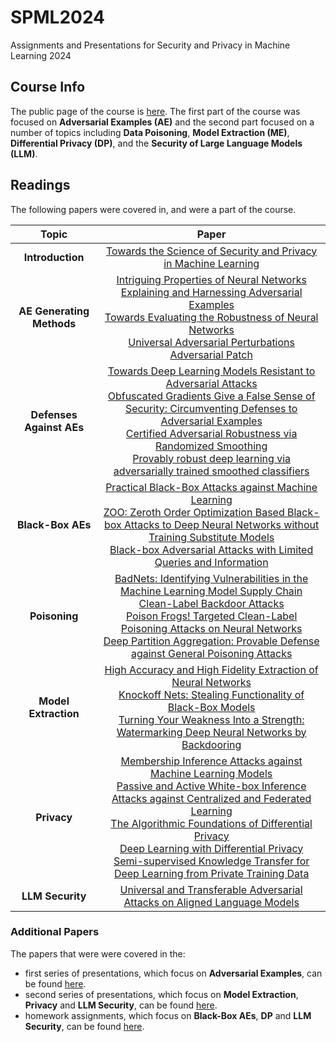 # SPML2024
Assignments and Presentations for Security and Privacy in Machine Learning 2024

## Course Info
The public page of the course is [here](https://spml2024.github.io). The first part of the course was focused on **Adversarial Examples (AE)** and the second part focused on a number of topics including **Data Poisoning**, **Model Extraction (ME)**, **Differential Privacy (DP)**, and the **Security of Large Language Models (LLM)**.

## Readings
The following papers were covered in, and were a part of the course. 

| Topic | Paper |
| :---: | :---: |
| **Introduction** | [Towards the Science of Security and Privacy in Machine Learning](https://arxiv.org/abs/1611.03814) |
| **AE Generating Methods** | [Intriguing Properties of Neural Networks](https://arxiv.org/abs/1312.6199)<br>[Explaining and Harnessing Adversarial Examples](https://arxiv.org/abs/1412.6572)<br>[Towards Evaluating the Robustness of Neural Networks](https://arxiv.org/abs/1608.04644)<br>[Universal Adversarial Perturbations](https://arxiv.org/abs/1610.08401)<br>[Adversarial Patch](https://arxiv.org/abs/1712.09665) |
| **Defenses Against AEs**| [Towards Deep Learning Models Resistant to Adversarial Attacks](https://arxiv.org/abs/1706.06083)<br>[Obfuscated Gradients Give a False Sense of Security: Circumventing Defenses to Adversarial Examples](http://proceedings.mlr.press/v80/athalye18a/athalye18a.pdf)<br>[Certified Adversarial Robustness via Randomized Smoothing](https://arxiv.org/pdf/1902.02918)<br>[Provably robust deep learning via adversarially trained smoothed classifiers](https://proceedings.neurips.cc/paper/2019/file/3a24b25a7b092a252166a1641ae953e7-Paper.pdf) |
| **Black-Box AEs** | [Practical Black-Box Attacks against Machine Learning](https://www.cs.purdue.edu/homes/bb/2020-fall-cs590bb/docs/at/attacks-against-machine-learning.pdf)<br>[ZOO: Zeroth Order Optimization Based Black-box Attacks to Deep Neural Networks without Training Substitute Models](https://dl.acm.org/doi/pdf/10.1145/3128572.3140448)<br>[Black-box Adversarial Attacks with Limited Queries and Information](https://arxiv.org/pdf/1804.08598) |
| **Poisoning** | [BadNets: Identifying Vulnerabilities in the Machine Learning Model Supply Chain](https://arxiv.org/abs/1708.06733)<br>[Clean-Label Backdoor Attacks](https://people.csail.mit.edu/madry/lab/cleanlabel.pdf)<br>[Poison Frogs! Targeted Clean-Label Poisoning Attacks on Neural Networks](https://arxiv.org/abs/1804.00792)<br>[Deep Partition Aggregation: Provable Defense against General Poisoning Attacks](https://arxiv.org/pdf/2006.14768) |
| **Model Extraction** | [High Accuracy and High Fidelity Extraction of Neural Networks](https://arxiv.org/abs/1909.01838)<br>[Knockoff Nets: Stealing Functionality of Black-Box Models](https://arxiv.org/abs/1812.02766)<br>[Turning Your Weakness Into a Strength: Watermarking Deep Neural Networks by Backdooring](https://arxiv.org/pdf/1802.04633) |
| **Privacy** | [Membership Inference Attacks against Machine Learning Models](https://arxiv.org/abs/1610.05820)<br>[Passive and Active White-box Inference Attacks against Centralized and Federated Learning](https://arxiv.org/abs/1812.00910)<br>[The Algorithmic Foundations of Differential Privacy](https://www.cis.upenn.edu/~aaroth/Papers/privacybook.pdf)<br>[Deep Learning with Differential Privacy](https://arxiv.org/abs/1607.00133)<br>[Semi-supervised Knowledge Transfer for Deep Learning from Private Training Data](https://arxiv.org/abs/1610.05755) |
| **LLM Security** | [Universal and Transferable Adversarial Attacks on Aligned Language Models](https://arxiv.org/abs/2307.15043) |

### Additional Papers
The papers that were were covered in the:
-  first series of presentations, which focus on **Adversarial Examples**, can be found [here](https://github.com/RamtinMoslemi/SPML2024/tree/main/Presentations#evasion-presentations).
-  second series of presentations, which focus on **Model Extraction**, **Privacy** and **LLM Security**, can be found [here](https://github.com/RamtinMoslemi/SPML2024/tree/main/Presentations#differential-privacy--large-language-models). 
-  homework assignments, which focus on **Black-Box AEs**, **DP** and **LLM Security**, can be found [here](https://github.com/RamtinMoslemi/SPML2024/tree/main/Assignments#papers).
